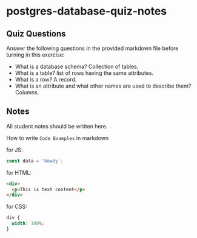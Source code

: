 # postgres-database-quiz-notes

## Quiz Questions

Answer the following questions in the provided markdown file before turning in this exercise:

- What is a database schema?
  Collection of tables.
- What is a table?
  list of rows having the same attributes.
- What is a row?
  A record.
- What is an attribute and what other names are used to describe them?
  Columns.

## Notes

All student notes should be written here.

How to write `Code Examples` in markdown

for JS:

```javascript
const data = 'Howdy';
```

for HTML:

```html
<div>
  <p>This is text content</p>
</div>
```

for CSS:

```css
div {
  width: 100%;
}
```
